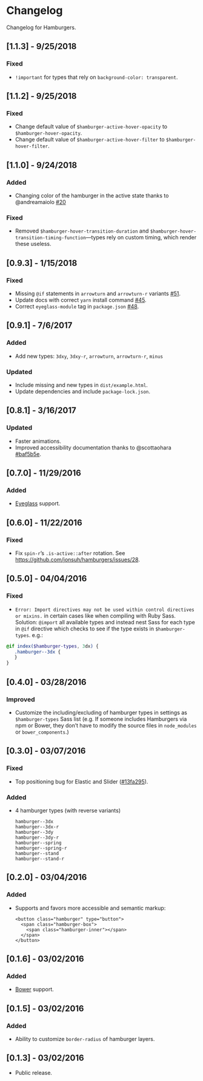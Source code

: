 # Changelog

Changelog for Hamburgers.

## [1.1.3] - 9/25/2018
### Fixed
- `!important` for types that rely on `background-color: transparent`.

## [1.1.2] - 9/25/2018
### Fixed
- Change default value of `$hamburger-active-hover-opacity` to `$hamburger-hover-opacity`.
- Change default value of `$hamburger-active-hover-filter` to `$hamburger-hover-filter`.

## [1.1.0] - 9/24/2018
### Added
- Changing color of the hamburger in the active state thanks to @andreamaiolo [#20](https://github.com/jonsuh/hamburgers/pull/20)

### Fixed
- Removed `$hamburger-hover-transition-duration` and `$hamburger-hover-transition-timing-function`—types rely on custom timing, which render these useless.

## [0.9.3] - 1/15/2018
### Fixed
- Missing `@if` statements in `arrowturn` and `arrowturn-r` variants [#51](https://github.com/jonsuh/hamburgers/pull/51).
- Update docs with correct `yarn` install command [#45](https://github.com/jonsuh/hamburgers/pull/45).
- Correct `eyeglass-module` tag in `package.json` [#48](https://github.com/jonsuh/hamburgers/pull/48).

## [0.9.1] - 7/6/2017
### Added
- Add new types: `3dxy`, `3dxy-r`, `arrowturn`, `arrowturn-r`, `minus`

### Updated
- Include missing and new types in `dist/example.html`.
- Update dependencies and include `package-lock.json`.

## [0.8.1] - 3/16/2017
### Updated
- Faster animations.
- Improved accessibility documentation thanks to @scottaohara [#baf5b5e](https://github.com/jonsuh/hamburgers/pull/34/commits/baf5b5ea3cf9bba155c8e74dc5b95e48e3384c4d).

## [0.7.0] - 11/29/2016
### Added
- [Eyeglass](http://eyeglass.rocks/) support.

## [0.6.0] - 11/22/2016
### Fixed
- Fix `spin-r`’s `.is-active::after` rotation. See https://github.com/jonsuh/hamburgers/issues/28.

## [0.5.0] - 04/04/2016
### Fixed
- `Error: Import directives may not be used within control directives or mixins.` in certain cases like when compiling with Ruby Sass.  
Solution: `@import` all available types and instead nest Sass for each type in `@if` directive which checks to see if the type exists in `$hamburger-types`. e.g.:  
```scss
@if index($hamburger-types, 3dx) {
   .hamburger--3dx {
   }
}
```

## [0.4.0] - 03/28/2016
### Improved
- Customize the including/excluding of hamburger types in settings as `$hamburger-types` Sass list (e.g. If someone includes Hamburgers via npm or Bower, they don’t have to modify the source files in `node_modules` or `bower_components`.)

## [0.3.0] - 03/07/2016
### Fixed
- Top positioning bug for Elastic and Slider ([#13fa295](https://github.com/jonsuh/hamburgers/commit/13fa2958ad18a2e48763824d3a68fd18b03ec274)).

### Added
- 4 hamburger types (with reverse variants)

  ```
  hamburger--3dx
  hamburger--3dx-r
  hamburger--3dy
  hamburger--3dy-r
  hamburger--spring
  hamburger--spring-r
  hamburger--stand
  hamburger--stand-r
  ```

## [0.2.0] - 03/04/2016
### Added
- Supports and favors more accessible and semantic markup:

  ```
  <button class="hamburger" type="button">
    <span class="hamburger-box">
      <span class="hamburger-inner"></span>
    </span>
  </button>
  ```

## [0.1.6] - 03/02/2016
### Added
- [Bower](http://bower.io/) support.

## [0.1.5] - 03/02/2016
### Added
- Ability to customize `border-radius` of hamburger layers.

## [0.1.3] - 03/02/2016
- Public release.
